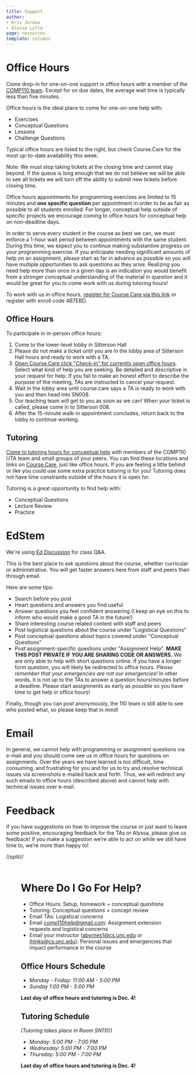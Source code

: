 ```yaml
---
title: Support
author:
- Kris Jordan
- Alyssa Lytle
page: resources
template: columns
---
```


<div class="box link-page" >



# Office Hours 

Come drop-in for one-on-one support in office hours with a member of the [COMP110 team](/resources/team.html). Except for on due dates, the average wait time is typically less than five minutes.

Office hours is the ideal place to come for one-on-one help with:

* Exercises
* Conceptual Questions
* Lessons
* Challenge Questions

Typical office hours are listed to the right, but check Course.Care for the most up-to-date availability this week.

Note: We must stop taking tickets at the closing time and cannot stay beyond. If the queue is long enough that we do not believe we will be able to see all tickets we will turn off the ability to submit new tickets before closing time.

Office hours appointments for programming exercises are limited to 15 minutes and **one specific question** per appointment in order to be as fair as possible to all students enrolled. For longer, conceptual help outside of specific projects we encourage coming to office hours for conceptual help on non-deadline days.

In order to serve every student in the course as best we can, we must enforce a 1-hour wait period between appointments with the same student. During this time, we expect you to continue making substantive progress on your programming exercise. If you anticipate needing significant amounts of help on an assignment, please start as far in advance as possible so you will have multiple opportunities to ask questions as they arise. Realizing you need help more than once in a given day is an indication you would benefit from a stronger conceptual understanding of the material in question and it would be great for you to come work with us during tutoring hours!

To work with us in office hours, <a href="https://course.care/register-details?enrollCode=4B7EBD" target="_blank">register for Course.Care via this link</a> or register with enroll code 4B7EBD.


## Office Hours
To participate in in-person office hours:

1. Come to the lower-level lobby in Sitterson Hall
2. Please do not make a ticket until you are in the lobby area of Sitterson Hall hours and ready to work with a TA.
3. <a href="https://course.care/ng/course/107" target="_blank">Open Course.Care click "Check-in" for currently open office hours</a>. Select what kind of help you are seeking. Be detailed and descriptive in your request for help. If you fail to make an honest effort to describe the purpose of the meeting, TAs are instructed to cancel your request.
4. Wait in the lobby area until course.care says a TA is ready to work with you and then head into SN008.
5. Our teaching team will get to you as soon as we can! When your ticket is called, please come in to Sitterson 008.
6. After the 15-minute walk-in appointment concludes, return back to the lobby to continue working.


## Tutoring

<a href="https://course.care/ng/course/107" target="_blank">Come to tutoring hours for conceptual help</a> with members of the COMP110 UTA team and small groups of your peers. You can find these locations and links on <a href="https://course.care/ng/course/107" target="_blank">Course.Care</a>, just like office hours. If you are feeling a little behind or like you could use some extra practice tutoring is for you! Tutoring does not have time constraints outside of the hours it is open for.

Tutoring is a great opportunity to find help with:

* Conceptual Questions
* Lecture Review
* Practice

# EdStem

We're using [Ed Discussion](https://edstem.org/us/join/nWVCDK) for class Q&A.

This is the best place to ask questions about the course, whether curricular or administrative. You will get faster answers here from staff and peers than through email.

Here are some tips:

* Search before you post
* Heart questions and answers you find useful
* Answer questions you feel confident answering (I keep an eye on this to inform who would make a good TA in the future!)
* Share interesting course related content with staff and peers
* Post logistical questions about the course under "Logistical Questions"
* Post conceptual questions about topics covered under "Conceptual Questions"
* Post assignment-specific questions under "Assignment Help". **MAKE THIS POST PRIVATE IF YOU ARE SHARING CODE OR ANSWERS.** We are only able to help with short questions online. If you have a longer form question, you will likely be redirected to office hours. *Please remember that your emergencies are not our emergencies!* In other words, it is not up to the TAs to answer a question hours/minutes before a deadline. Please start assignments as early as possible so you have time to get help in office hours!

Finally, though you can post anonymously, the 110 team is still able to see who posted what, so please keep that in mind! 

# Email

In general, we cannot help with programming or assignment questions via e-mail and you should come see us in office hours for questions on assignments. Over the years we have learned is too difficult, time consuming, and frustrating for you and for us to try and resolve technical issues via screenshots e-mailed back and forth. Thus, we will redirect any such emails to office hours (described above) and cannot help with technical issues over e-mail.

# Feedback

If you have suggestions on how to improve the course or just want to leave some positive, encouraging feedback for the TAs or Alyssa, please give us feedback! If you make a suggestion we’re able to act on while we still have time to, we’re more than happy to!
</div>
//split// 



<div class="box link-page" style="padding:20px 40px">

# Where Do I Go For Help?

* Office Hours: Setup, homework + conceptual questions
* Tutoring: Conceptual questions + concept review
* Email TAs: Logistical concerns
* Email <comp110help@gmail.com>: Assignment extension requests and logistical concerns
* Email your instructor (<abyrnes1@cs.unc.edu> or <ihinks@cs.unc.edu>): Personal issues and emergencies that impact performance in the course

## Office Hours Schedule

* _Monday - Friday: 11:00 AM - 5:00 PM_
* _Sunday 1:00 PM - 5:00 PM_

**Last day of office hours and tutoring is Dec. 4!**

## Tutoring Schedule

*(Tutoring takes place in Room SN115!)*

* _Monday: 5:00 PM -  7:00 PM_
* _Wednesday: 5:00 PM -  7:00 PM_
* _Thursday: 5:00 PM - 7:00 PM_ 

**Last day of office hours and tutoring is Dec. 4!**
</div>


